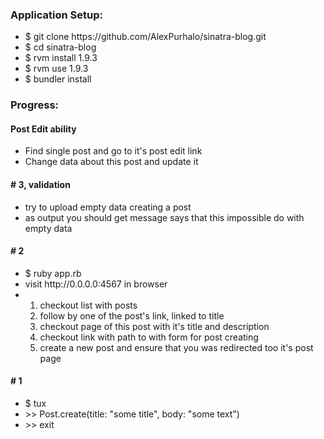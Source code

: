 <h3>Application Setup:</h3>
<ul>
    <li>$ git clone https://github.com/AlexPurhalo/sinatra-blog.git</li>
    <li>$ cd sinatra-blog</li>
    <li>$ rvm install 1.9.3</li>
    <li>$ rvm use 1.9.3</li>
    <li>$ bundler install</li>
</ul>
<h3>Progress:</h3>
<h4>Post Edit ability</h4>
<ul>
    <li>Find single post and go to it's post edit link</li>
    <li>Change data about this post and update it</li>
</ul>
<h4># 3, validation</h4>
<ul>
    <li>try to upload empty data creating a post</li>
    <li>as output you should get message says that this impossible do with empty data</li>
</ul>
<h4># 2</h4>
<ul>
    <li>$ ruby app.rb</li>
    <li>visit http://0.0.0.0:4567 in browser</li>
    <li>
        <ol>
            <li>checkout list with posts</li>
            <li>follow by one of the post's link, linked to title</li>
            <li>checkout page of this post with it's title and description</li>
            <li>checkout link with path to with form for post creating</li>
            <li>create a new post and ensure that you was redirected too it's post page</li>
        </ol>
    </li>
</ul>
<h4># 1</h4>
<ul>
    <li>$ tux</li>
    <li>>> Post.create(title: "some title", body: "some text")</li>
    <li>>> exit</li>
</ul>